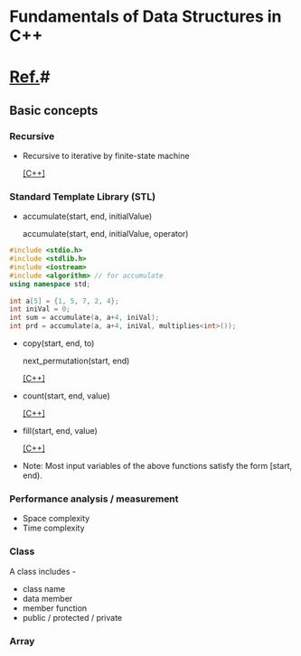 # Fundamentals of Data Structures in C++ #
# [Ref.](https://www.amazon.com/Fundamentals-Data-Structures-Ellis-Horowitz/dp/0929306376)#

## Basic concepts ##
### Recursive ###
* Recursive to iterative by finite-state machine 

  [[C++]](https://github.com/alicia6174/Finite-state-machine)

### Standard Template Library (STL) ###
* accumulate(start, end, initialValue)

  accumulate(start, end, initialValue, operator)

```cpp
#include <stdio.h>
#include <stdlib.h>
#include <iostream>
#include <algorithm> // for accumulate
using namespace std;
		
int a[5] = {1, 5, 7, 2, 4};
int iniVal = 0;
int sum = accumulate(a, a+4, iniVal);
int prd = accumulate(a, a+4, iniVal, multiplies<int>());
```

* copy(start, end, to)

  next_permutation(start, end)
  
  [[C++]](https://github.com/alicia6174/DS-CPP-EX/blob/master/EX1-6-1/main.cpp)
  
* count(start, end, value)

  [[C++]](https://github.com/alicia6174/DS-CPP-EX/blob/master/EX1-6-4/main.cpp)

* fill(start, end, value)

  [[C++]](https://github.com/alicia6174/DS-CPP-EX/blob/master/EX1-6-5/main.cpp)

* Note: Most input variables of the above functions satisfy the form [start, end).

### Performance analysis / measurement ###
* Space complexity
* Time complexity

### Class ###
A class includes -

* class name
* data member
* member function
* public / protected / private 

### Array ###
